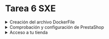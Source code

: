 # Tarea 6 SXE

<details>

  <summary>Creación del archivo DockerFile</summary>
<br>
Para crear este archivo se ejecuta el siguiente comando:

```bash
nano docker-compose.yaml
```
Este comando también permite modificar el archivo que se acaba de crear, así que se escribe lo siguiente dentro de él para crear los contenedotes de mySQL y PrestaShop con todo lo necesario:

```bash
services:
  mysql:
    image: mysql:latest # Descarga la última versión de mySQL
    container_name: base_mysql # Nombre del contenedor
    restart: always # Reinicia el contenedor siempre que se cierre.
    environment:
      MYSQL_DATABASE: prestashop_db # Especifica el nombre de la base de datos
      MYSQL_ROOT_PASSWORD: admin # Especifica la contraseña para el superusuario de la cuenta MySQL
    networks:
      - prestashop_network # Red que se va a crear y va a poder ser usada
  prestashop:
    image: prestashop/prestashop:latest # Última versión de prestashop
    container_name: prestashop
    restart: always
    depends_on:
      - mysql # Indica que prestashop depende primero del arranque de mysql 
    ports:
      - 8080:80 # Indica el puerto utilizado
    environment:
      DB_SERVER: mysql # Nombre de la base de datos mysql que se va a utilizar
      DB_NAME: prestashop_db # Sobreescribe el nombre de la base de datos
      DB_USER: root # Sobreescribe el nombre del usuario mysql por defecto
      DB_PASSWD: admin # Sobreescribe la contraseña mysql por defecto
    networks:
      - prestashop_network # Misma red que mysql
networks:
    prestashop_network:
  ```
Una vez guardado el archivo, se ejecuta el siguiente comando para lanzar este archivo:

```bash
docker compose up -d
```
Después de un tiempo de descarga la salida debería ser algo como esto:

![up](https://github.com/user-attachments/assets/6d316bfd-da8f-45f3-8517-fc8bc30a3f44)

Con este mensaje nos confirma que se crearon e iniciaron los contenedores deseados.

</details>

<details>

  <summary>Comprobación y configuración de PrestaShop</summary>
<br>
Para ver si todo funcionó bien se accede en el navegador a nuestra IP con el puerto configurado para los contenedores:

```bash
http://localhost:8080
```
Si todo salió bien dbería salir la página con el asistente de instalación de PrestaShop

![PS1](https://github.com/user-attachments/assets/55549fe0-b2de-4c27-ac4b-c8416e08f5d5)

Después de coninuar unos pasos habrá que configurar la conexión en la base de datos con los datos establecidos en el archivo.yaml.

En el apartado de Dirección del servidor de base de datos se pone el DB_Server de tu archivo .yaml seguido de :3306 porque es el puerto predeterminado de mySQL

  ![bdde](https://github.com/user-attachments/assets/51c05506-a20f-42dc-adcf-db192f47368d)

Con todo correcto, al darle a siguiente empezará a crear e instalar todo lo necesario.

Una vez instalado saldrá lo siguiente:

![finalI](https://github.com/user-attachments/assets/c5becc31-1201-4ded-a470-35db8fcab098)

</details>

<details>

  <summary>Acceso a tu tienda</summary>
  <br>
  Después de esto si queremos acceder a Administrar Tienda dará error.

  Para arreglar esto es necesario eliminar la carpeta Install como pone en la imagen de la siguiente manera:
  
  ```bash
  docker exec -it prestashop rm -rf /var/www/html/install
  ```
  Por último también cambiamos el nombre de la carpeta admin:
  
  ```bash
  docker exec -it prestashop mv /var/www/html/admin /var/www/html/admin552vw8sb9uvj8ucjobz
  ```

  En el navegador ponemos el siguiente enlace:
  
  ```bash
  http://localhost:8080/admin552vw8sb9uvj8ucjobz
  ```

  Esto nos llevará a la página de Prstashop donde nos pedirá nuestro nombre de usuario y contraseña antes establecidos.

  Una vez iniciado sesión ya podremos administrar nuestra tienda de Prestashop.
  
![final](https://github.com/user-attachments/assets/1ea386ef-be61-47ed-849b-8b5efe1e4629)

Enhorabuena!! Ya está todo listo para trabajar en ella!
  
</details>
